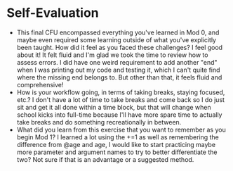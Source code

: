 # Self-Evaluation

- This final CFU encompassed everything you've learned in Mod 0, and maybe even required some learning outside of what you've explicitly been taught. How did it feel as you faced these challenges?
    I feel good about it! It felt fluid and I'm glad we took the time to review how to assess errors. I did have one weird requirement to add another "end" when I was printing out my code and testing it, which I can't quite find where the missing end belongs to. But other than that, it feels fluid and comprehensive!
- How is your workflow going, in terms of taking breaks, staying focused, etc.?
    I don't have a lot of time to take breaks and come back so I do just sit and get it all done within a time block, but that will change when school kicks into full-time because I'll have more spare time to actually take breaks and do something recreationally in between.
- What did you learn from this exercise that you want to remember as you begin Mod 1?
    I learned a lot using the +=1 as well as remembering the difference from @age and age, I would like to start practicing maybe more parameter and argument names to try to better differentiate the two? Not sure if that is an advantage or a suggested method.